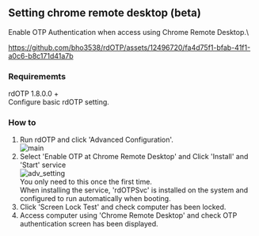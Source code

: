## Setting chrome remote desktop (beta)
Enable OTP Authentication when access using Chrome Remote Desktop.\

https://github.com/bho3538/rdOTP/assets/12496720/fa4d75f1-bfab-41f1-a0c6-b8c171d41a7b

### Requirememts
rdOTP 1.8.0.0 + \
Configure basic rdOTP setting.

### How to
1. Run rdOTP and click 'Advanced Configuration'.\
   ![main](https://github.com/bho3538/rdOTP/assets/12496720/1da24b8c-57a5-42ee-9183-205fc46fc8f3)
2. Select 'Enable OTP at Chrome Remote Desktop' and Click 'Install' and 'Start' service\
   ![adv_setting](https://github.com/bho3538/rdOTP/assets/12496720/ad8cdd60-3fb3-4f43-8981-51216a5745a7)\
   You only need to this once the first time.\
   When installing the service, 'rdOTPSvc' is installed on the system and configured to run automatically when booting.
3. Click 'Screen Lock Test' and check computer has been locked.
4. Access computer using 'Chrome Remote Desktop' and check OTP authentication screen has been displayed.
